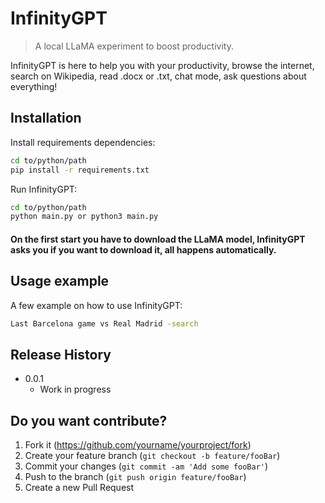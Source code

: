 # InfinityGPT
> A local LLaMA experiment to boost productivity.

InfinityGPT is here to help you with your productivity, browse the internet, search on Wikipedia, read .docx or .txt, chat mode, ask questions about everything!

## Installation

Install requirements dependencies:

```sh
cd to/python/path
pip install -r requirements.txt
```

Run InfinityGPT:

```sh
cd to/python/path
python main.py or python3 main.py
```

#### On the first start you have to download the LLaMA model, InfinityGPT asks you if you want to download it, all happens automatically.

## Usage example

A few example on how to use InfinityGPT:

```sh
Last Barcelona game vs Real Madrid -search
```

## Release History

* 0.0.1
    * Work in progress

## Do you want contribute?

1. Fork it (<https://github.com/yourname/yourproject/fork>)
2. Create your feature branch (`git checkout -b feature/fooBar`)
3. Commit your changes (`git commit -am 'Add some fooBar'`)
4. Push to the branch (`git push origin feature/fooBar`)
5. Create a new Pull Request
